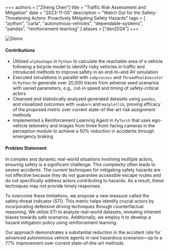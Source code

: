 +++
authors = ["Ziheng Chen"]
title = "Traffic Risk Assessment and Mitigation"
date = "2023-11-05"
description = "Watch Out for the Safety-Threatening Actors: Proactively Mitigating Safety Hazards"
tags = [
    "python",
    "carla",
    "autonomous-vehicles",
    "dependable-systems",
    "pandas",
    "reinforcement-learning"
]
aliases = ["dsn2024"]
+++

![Demo](/images/projects/dsn2024.gif)

#### Contributions
- Utilized `alphashape` in `Python` to calculate the reachable area of a vehicle following a bicycle model to identify risky vehicles in traffic and introduced methods to improve safety in an end-to-end AV simulation
- Executed simulations in parallel with `subprocess` and `ThreadPoolExecutor` in `Python` to generate over 20,000 traces from adverse seed scenarios with varied parameters, e.g., cut-in speed and timing of safety-critical actors
- Cleansed and statistically analyzed generated datasets using `pandas`, and visualized outcomes with `seaborn` and `matplotlib`, proving efficacy of the proposed metric over current state-of-the-art risk assignment methods
- Implemented a Reinforcement Learning Agent in `PyTorch` that uses ego-vehicle telemetry and images from three front-facing cameras in the perception module to achieve a 50% reduction in accidents through emergency braking

#### Problem Statement
In complex and dynamic real-world situations involving multiple actors, ensuring safety is a significant challenge. This complexity often leads to severe accidents. The current techniques for mitigating safety hazards are not effective because they do not guarantee accessible escape routes and do not specifically address actors contributing to hazards. As a result, these techniques may not provide timely responses. 

To overcome these limitations, we propose a new measure called the safety-threat indicator (STI). This metric helps identify crucial actors by incorporating defensive driving techniques through counterfactual reasoning. We utilize STI to analyze real-world datasets, revealing inherent biases towards safe scenarios. Additionally, we employ it to develop a hazard mitigation policy using reinforcement learning. 

Our approach demonstrates a substantial reduction in the accident rate for advanced autonomous vehicle agents in rare hazardous scenarios—up to a 77% improvement over current state-of-the-art methods. 



